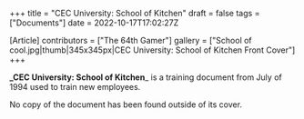 +++
title = "CEC University: School of Kitchen"
draft = false
tags = ["Documents"]
date = 2022-10-17T17:02:27Z

[Article]
contributors = ["The 64th Gamer"]
gallery = ["School of cool.jpg|thumb|345x345px|CEC University: School of Kitchen Front Cover"]
+++

**_CEC University: School of Kitchen**_ is a training document from July of 1994 used to train new employees.

No copy of the document has been found outside of its cover.
